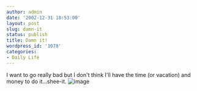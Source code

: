 ```yaml
---
author: admin
date: '2002-12-31 18:53:00'
layout: post
slug: damn-it
status: publish
title: Damn it!
wordpress_id: '1078'
categories:
- Daily Life
---
```


I want to go really bad but I don't think I'll have the time (or
vacation) and money to do it...shee-it.
![image](http://www.zhangzhung.net/lj/burn2003.jpg)
